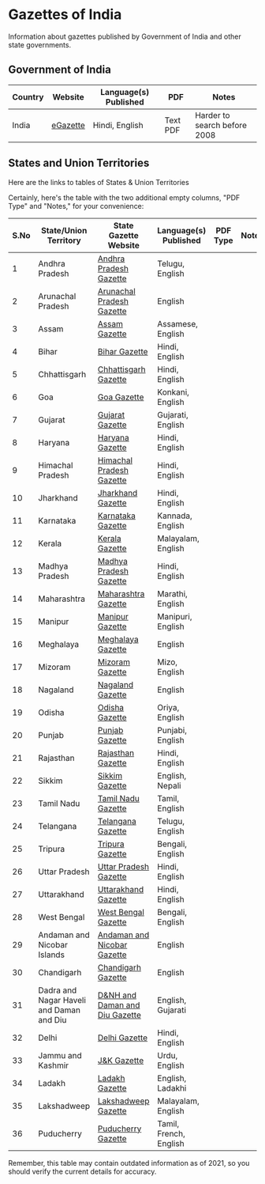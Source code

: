 # Gazettes of India
Information about gazettes published by Government of India and other state governments.

## Government of India

| Country | Website | Language(s) Published | PDF | Notes |
|---------|-----------------------|------------------------|-------|--------|
| India   | [eGazette](https://egazette.gov.in/(S(ewgwgetdxfcgpvwtzcrlua2a))/default.aspx) | Hindi, English | Text PDF| Harder to search before 2008 |


## States and Union Territories

Here are the links to tables of States & Union Territories

Certainly, here's the table with the two additional empty columns, "PDF Type" and "Notes," for your convenience:

| S.No | State/Union Territory | State Gazette Website | Language(s) Published | PDF Type | Notes |
|------|----------------------|-----------------------|------------------------|----------|-------|
| 1    | Andhra Pradesh       | [Andhra Pradesh Gazette](http://www.ap.gov.in/) | Telugu, English       |          |       |
| 2    | Arunachal Pradesh    | [Arunachal Pradesh Gazette](http://www.arunachalipr.gov.in/Gazette.htm) | English               |          |       |
| 3    | Assam                | [Assam Gazette](https://assam.gov.in/en) | Assamese, English     |          |       |
| 4    | Bihar                | [Bihar Gazette](http://www.gov.bih.nic.in/) | Hindi, English        |          |       |
| 5    | Chhattisgarh         | [Chhattisgarh Gazette](http://gazette.cg.nic.in/) | Hindi, English       |          |       |
| 6    | Goa                  | [Goa Gazette](http://www.gazettes.goa.gov.in/) | Konkani, English      |          |       |
| 7    | Gujarat              | [Gujarat Gazette](https://gazette.gujarat.gov.in/) | Gujarati, English    |          |       |
| 8    | Haryana              | [Haryana Gazette](http://www.haryanagazette.nic.in/) | Hindi, English       |          |       |
| 9    | Himachal Pradesh     | [Himachal Pradesh Gazette](http://himachal.nic.in/en-IN/) | Hindi, English      |          |       |
| 10   | Jharkhand            | [Jharkhand Gazette](https://www.jharkhand.gov.in/) | Hindi, English       |          |       |
| 11   | Karnataka            | [Karnataka Gazette](https://dpal.karnataka.gov.in/) | Kannada, English     |          |       |
| 12   | Kerala               | [Kerala Gazette](http://www.egazette.kerala.gov.in/) | Malayalam, English   |          |       |
| 13   | Madhya Pradesh       | [Madhya Pradesh Gazette](http://www.mp.gov.in/) | Hindi, English        |          |       |
| 14   | Maharashtra          | [Maharashtra Gazette](http://www.maharashtra.gov.in/) | Marathi, English     |          |       |
| 15   | Manipur              | [Manipur Gazette](https://manipur.gov.in/) | Manipuri, English     |          |       |
| 16   | Meghalaya            | [Meghalaya Gazette](http://megpns.gov.in/gazette.html) | English             |          |       |
| 17   | Mizoram              | [Mizoram Gazette](https://mizoram.gov.in/) | Mizo, English         |          |       |
| 18   | Nagaland             | [Nagaland Gazette](http://nagaland.gov.in/portal/portal/StatePortal/default) | English              |          |       |
| 19   | Odisha               | [Odisha Gazette](http://orissa.gov.in/eGazette/index.asp) | Oriya, English       |          |       |
| 20   | Punjab               | [Punjab Gazette](http://www.punjab.gov.in/gazette/) | Punjabi, English     |          |       |
| 21   | Rajasthan            | [Rajasthan Gazette](http://www.rajasthan.gov.in/) | Hindi, English       |          |       |
| 22   | Sikkim               | [Sikkim Gazette](http://www.sikkim.gov.in/) | English, Nepali       |          |       |
| 23   | Tamil Nadu           | [Tamil Nadu Gazette](https://www.tn.gov.in/stategazette/) | Tamil, English      |          |       |
| 24   | Telangana            | [Telangana Gazette](http://goir.telangana.gov.in/) | Telugu, English      |          |       |
| 25   | Tripura              | [Tripura Gazette](https://tripura.gov.in/) | Bengali, English      |          |       |
| 26   | Uttar Pradesh        | [Uttar Pradesh Gazette](http://up.gov.in/) | Hindi, English        |          |       |
| 27   | Uttarakhand          | [Uttarakhand Gazette](https://govtprocurement.uk.gov.in/) | Hindi, English      |          |       |
| 28   | West Bengal          | [West Bengal Gazette](https://wb.gov.in/) | Bengali, English      |          |       |
| 29   | Andaman and Nicobar Islands | [Andaman and Nicobar Gazette](https://andaman.gov.in/) | English            |          |       |
| 30   | Chandigarh           | [Chandigarh Gazette](http://chandigarh.gov.in/) | English              |          |       |
| 31   | Dadra and Nagar Haveli and Daman and Diu | [D&NH and Daman and Diu Gazette](http://dnh.nic.in/) | English, Gujarati   |          |       |
| 32   | Delhi                | [Delhi Gazette](http://delhi.gov.in/) | Hindi, English          |          |       |
| 33   | Jammu and Kashmir    | [J&K Gazette](https://jkgad.nic.in/) | Urdu, English           |          |       |
| 34   | Ladakh               | [Ladakh Gazette](https://ladakh.nic.in/) | English, Ladakhi       |          |       |
| 35   | Lakshadweep          | [Lakshadweep Gazette](http://lakshadweep.gov.in/) | Malayalam, English   |          |       |
| 36   | Puducherry           | [Puducherry Gazette](http://www.py.gov.in/) | Tamil, French, English |          |       |

Remember, this table may contain outdated information as of 2021, so you should verify the current details for accuracy.


